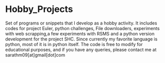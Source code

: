 Hobby_Projects
=============

Set of programs or snippets that I develop as a hobby activity. It includes codes for project Euler, python challenges, File downloaders, experiments with web scrapping,a few experiments with RSMS and a python version development for the project SHC.
Since currently my favorite language is python, most of it is in python itself. The code is free to modify for educational purposes, and if you have any queries, please contact me at sarathm09[at]gmail[dot]com
